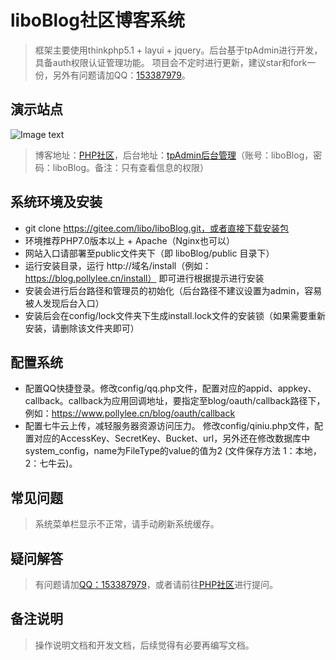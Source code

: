 liboBlog社区博客系统
===============
> 框架主要使用thinkphp5.1 + layui + jquery。后台基于tpAdmin进行开发，具备auth权限认证管理功能。
> 项目会不定时进行更新，建议star和fork一份，另外有问题请加QQ：[153387979](https://jq.qq.com/?_wv=1027&k=5IHJawE)。

## 演示站点
![Image text](http://demo.pollylee.cn/static/image/admin/1111.png)
> 博客地址：[PHP社区](https://blog.pollylee.cn)，后台地址：[tpAdmin后台管理](http://demo.pollylee.cn/admindemo.php)（账号：liboBlog，密码：liboBlog。备注：只有查看信息的权限）

## 系统环境及安装
 + git clone https://gitee.com/libo/liboBlog.git，或者直接下载安装包
 + 环境推荐PHP7.0版本以上 + Apache（Nginx也可以）
 + 网站入口请部署至public文件夹下（即 liboBlog/public 目录下）
 + 运行安装目录，运行 http://域名/install（例如：https://blog.pollylee.cn/install） 即可进行根据提示进行安装
 + 安装会进行后台路径和管理员的初始化（后台路径不建议设置为admin，容易被人发现后台入口）
 + 安装后会在config/lock文件夹下生成install.lock文件的安装锁（如果需要重新安装，请删除该文件夹即可）

## 配置系统
+ 配置QQ快捷登录。修改config/qq.php文件，配置对应的appid、appkey、callback。callback为应用回调地址，要指定至blog/oauth/callback路径下，例如：https://www.pollylee.cn/blog/oauth/callback
+ 配置七牛云上传，减轻服务器资源访问压力。
修改config/qiniu.php文件，配置对应的AccessKey、SecretKey、Bucket、url，另外还在修改数据库中system_config，name为FileType的value的值为2 (文件保存方法 1：本地，2：七牛云)。

## 常见问题
> 系统菜单栏显示不正常，请手动刷新系统缓存。

## 疑问解答
> 有问题请加[QQ：153387979](https://jq.qq.com/?_wv=1027&k=5IHJawE)，或者请前往[PHP社区](https://blog.pollylee.cn)进行提问。

## 备注说明
> 操作说明文档和开发文档，后续觉得有必要再编写文档。